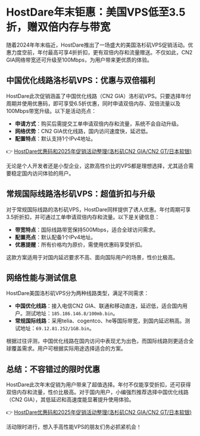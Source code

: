 # HostDare年末钜惠：美国VPS低至3.5折，赠双倍内存与带宽

随着2024年年末临近，HostDare推出了一场盛大的美国洛杉矶VPS促销活动。优惠力度空前，年付最高可享4折折扣，更有双倍内存和流量赠送。不仅如此，CN2 GIA网络带宽还可升级至100Mbps，为用户带来更优质的体验。

## 中国优化线路洛杉矶VPS：优惠与双倍福利

HostDare此次促销涵盖了中国优化线路（CN2 GIA）洛杉矶VPS。只要选择年付周期并使用优惠码，即可享受6.5折优惠，同时申请双倍内存、双倍流量以及100Mbps带宽升级。以下是活动亮点：

- **申请方式**：购买后需提交工单申请双倍内存和流量，系统不会自动升级。
- **网络优势**：CN2 GIA优化线路，国内访问速度快，延迟低。
- **配置特点**：默认支持1个IPv4地址。

👉 [HostDare优惠码和2025年促销活动整理(洛杉矶CN2 GIA/CN2 GT/日本软银)](https://bit.ly/hostdare)

无论是个人开发者还是小型企业，这款高性价比的VPS都是理想选择，尤其适合需要稳定国内访问体验的用户。

## 常规国际线路洛杉矶VPS：超值折扣与升级

对于常规国际线路的洛杉矶VPS，HostDare同样提供了诱人优惠。年付周期可享3.5折折扣，并可通过工单申请双倍内存和流量。以下是关键信息：

- **带宽特点**：国际线路带宽保持500Mbps，适合全球访问需求。
- **配置亮点**：默认配备1个IPv4地址。
- **优惠提醒**：所有价格均为原价，需使用优惠码享受折扣。

这款方案适用于对国内延迟要求不高、面向国际用户的场景，性价比极高。

## 网络性能与测试信息

HostDare美国洛杉矶VPS分为两种线路类型，满足不同需求：

- **中国优化线路**：接入电信CN2 GIA、联通和移动直连，延迟低，适合国内用户。测试地址：`185.186.146.8/100mb.bin`。
- **常规国际线路**：采用telia、cogentco、he等国际带宽，到国内延迟稍高。测试地址：`69.12.81.252/1GB.bin`。

根据过往评测，中国优化线路在国内访问中表现尤为出色，而国际线路则更适合全球覆盖需求。用户可根据实际用途选择适合的方案。

## 总结：不容错过的限时优惠

HostDare此次年末促销为用户带来了超值选择。年付不仅能享受折扣，还可获得双倍内存和流量，性价比极高。对于国内用户，小编强烈推荐选择中国优化线路（CN2 GIA），其低延迟和高速度能显著提升使用体验。

👉 [HostDare优惠码和2025年促销活动整理(洛杉矶CN2 GIA/CN2 GT/日本软银)](https://bit.ly/hostdare)

活动限时进行，想入手高性能VPS的朋友们务必抓紧机会！